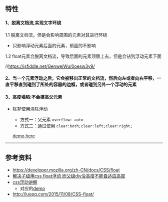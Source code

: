 

## 特性

#### 1、脱离文档流,实现文字环绕

1.1 脱离文档流，但是会影响周围的元素对其进行环绕
 - 只影响浮动元素后面的元素，前面的不影响

1.2 float元素会脱离文档流，导致后面的元素顶替上去，但是会钻到浮动元素下面
>  
 //https://jsfiddle.net/GenweiWu/0oesw3y9/
 
 
 


#### 2、当一个元素浮动之后，它会被移出正常的文档流，然后向左或者向右平移，一直平移直到碰到了所处的容器的边框，或者碰到另外一个浮动的元素
 
#### 3、高度塌陷:不会撑高父元素
 - 除非使用清除浮动
     - 方式一：父元素 `overflow: auto` 
     - 方式二：通过使用 `clear:both;clear:left;clear:right;`
     
   [demo here](https://jsfiddle.net/GenweiWu/0oesw3y9/)      

---
## 参考资料  
- https://developer.mozilla.org/zh-CN/docs/CSS/float  
- [解决子级用css float浮动 而父级div没高度不能自适应高度](http://www.divcss5.com/jiqiao/j612.shtml)  
- [css浮动讲解](https://www.cnblogs.com/iyangyuan/archive/2013/03/27/2983813.html)  
    - 对应的[demo](https://jsfiddle.net/GenweiWu/8fa3nxmc/)
- http://luopq.com/2015/11/08/CSS-float/
